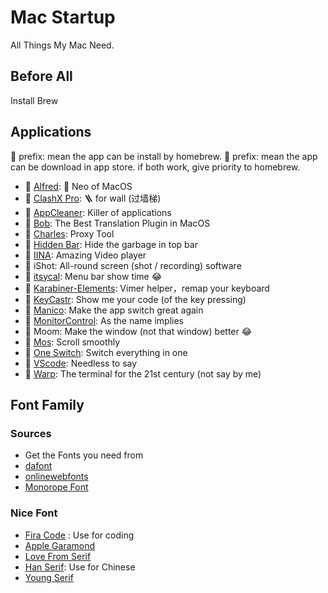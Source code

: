 # Mac Startup
All Things My Mac Need.

## Before All

Install Brew

## Applications

🍺 prefix: mean the app can be install by homebrew.
🍎 prefix: mean the app can be download in app store.
if both work, give priority to homebrew.

- 🍺 [Alfred](https://www.alfredapp.com/): 🎩 Neo of MacOS
- 🍺 [ClashX Pro](https://github.com/Dreamacro/clash/releases/tag/premium): 🪜 for wall (过墙梯)
- 🍺 [AppCleaner](https://freemacsoft.net/appcleaner/): Killer of applications
- 🍎 [Bob](https://bobtranslate.com/): The Best Translation Plugin in MacOS
- 🍺 [Charles](https://www.charlesproxy.com/): Proxy Tool
- 🍺 [Hidden Bar](https://github.com/dwarvesf/hidden/): Hide the garbage in top bar
- 🍺 [IINA](https://iina.io/): Amazing Video player
- 🍎 iShot: All-round screen (shot / recording) software
- 🍺 [itsycal](https://www.mowglii.com/itsycal/): Menu bar show time 😂
- 🍺 [Karabiner-Elements](https://karabiner-elements.pqrs.org/): Vimer helper，remap your keyboard
- 🍺 [KeyCastr](https://github.com/keycastr/keycastr): Show me your code (of the key pressing) 
- 🍎 [Manico](https://manico.im/): Make the app switch great again
- 🍺 [MonitorControl](https://github.com/MonitorControl/MonitorControl): As the name implies
- 🍎 Moom: Make the window (not that window) better 😂
- 🍺 [Mos](https://mos.caldis.me/): Scroll smoothly 
- 🍺 [One Switch](https://fireball.studio/oneswitch): Switch everything in one
- 🍺 [VScode](https://code.visualstudio.com/): Needless to say
- 🍺 [Warp](https://www.warp.dev/): The terminal for the 21st century (not say by me)

## Font Family

### Sources
- Get the Fonts you need from
- [dafont](https://www.dafont.com/)
- [onlinewebfonts](https://www.onlinewebfonts.com/fonts)
- [Monorope Font](https://github.com/sharanda/manrope)

### Nice Font

- [Fira Code](https://github.com/tonsky/FiraCode) : Use for coding
- [Apple Garamond](https://www.dafont.com/apple-garamond.font)
- [Love From Serif](https://www.onlinewebfonts.com/download/c3ddb99244adbafbc39209439dad58c8)
- [Han Serif](https://source.typekit.com/source-han-serif/cn/): Use for Chinese
- [Young Serif](https://github.com/noirblancrouge/YoungSerif)
